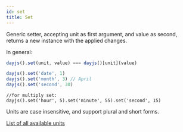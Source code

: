 ```yaml
---
id: set
title: Set
---
```


Generic setter, accepting unit as first argument, and value as second, returns a new instance with the applied changes.

In general:
```js
dayjs().set(unit, value) === dayjs()[unit](value)
```

```js
dayjs().set('date', 1)
dayjs().set('month', 3) // April
dayjs().set('second', 30)
```
``` 
//for multiply set:
dayjs().set('hour', 5).set('minute', 55).set('second', 15)
```
Units are case insensitive, and support plural and short forms.

[List of all available units](./get#list-of-all-available-units)
